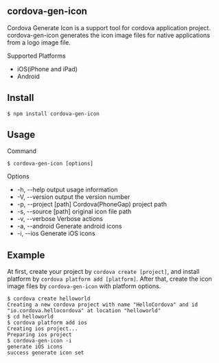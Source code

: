 cordova-gen-icon
-----------------------------------------------------------------------------
Cordova Generate Icon is a support tool for cordova application project.
cordova-gen-icon generates the icon image files for native applications from a logo image file.

Supported Platforms

* iOS(iPhone and iPad)
* Android

Install
-----------------------------------------------------------------------------

    $ npm install cordova-gen-icon

Usage
-----------------------------------------------------------------------------

Command

    $ cordova-gen-icon [options]

Options

* -h, --help            output usage information
* -V, --version         output the version number
* -p, --project [path]  Cordova(PhoneGap) project path
* -s, --source [path]   original icon file path
* -v, --verbose         Verbose actions
* -a, --android         Generate android icons
* -i, --ios             Generate iOS icons

Example
-----------------------------------------------------------------------------
At first, create your project by `cordova create [project]`,
and install platform by `cordova platform add [platform]`.
After that, create the icon image files by `cordova-gen-icon` with platform options.

    $ cordova create helloworld
    Creating a new cordova project with name "HelloCordova" and id "io.cordova.hellocordova" at location "helloworld"
    $ cd helloworld 
    $ cordova platform add ios
    Creating ios project...
    Preparing ios project
    $ cordova-gen-icon -i
    generate iOS icons
    success generate icon set



